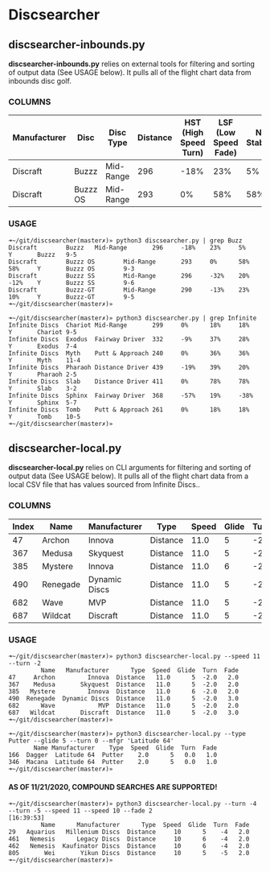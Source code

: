 # Discsearcher

## discsearcher-inbounds.py
**discsearcher-inbounds.py** relies on external tools for filtering and sorting of output data (See USAGE below).
It pulls all of the flight chart data from inbounds disc golf.


### COLUMNS
| Manufacturer | Disc | Disc Type | Distance | HST (High Speed Turn) | LSF (Low Speed Fade) | Net Stability | ??? | Disc Name |  ??? |
| -------- | --------- | ------- | -------- | --------- | ------- | -------- | -------- | -------- | -------- |
| Discraft | Buzzz | Mid-Range | 296 | -18% | 23% | 5% | Y | Buzzz | 9-5 |
| Discraft | Buzzz OS | Mid-Range | 293 | 0% | 58% | 58% | Y | Buzzz OS | 9-3 |

### USAGE
```
➜~/git/discsearcher(master✗)» python3 discsearcher.py | grep Buzz
Discraft        Buzzz   Mid-Range       296     -18%    23%     5%      Y       Buzzz   9-5
Discraft        Buzzz OS        Mid-Range       293     0%      58%     58%     Y       Buzzz OS        9-3
Discraft        Buzzz SS        Mid-Range       296     -32%    20%     -12%    Y       Buzzz SS        9-6
Discraft        Buzzz-GT        Mid-Range       290     -13%    23%     10%     Y       Buzzz-GT        9-5
➜~/git/discsearcher(master✗)»
```

```
➜~/git/discsearcher(master✗)» python3 discsearcher.py | grep Infinite
Infinite Discs  Chariot Mid-Range       299     0%      18%     18%     Y       Chariot 9-5
Infinite Discs  Exodus  Fairway Driver  332     -9%     37%     28%     Y       Exodus  7-4
Infinite Discs  Myth    Putt & Approach 240     0%      36%     36%     Y       Myth    11-4
Infinite Discs  Pharaoh Distance Driver 439     -19%    39%     20%     Y       Pharaoh 2-5
Infinite Discs  Slab    Distance Driver 411     0%      78%     78%     Y       Slab    3-2
Infinite Discs  Sphinx  Fairway Driver  368     -57%    19%     -38%    Y       Sphinx  5-7
Infinite Discs  Tomb    Putt & Approach 261     0%      18%     18%     Y       Tomb    10-5
➜~/git/discsearcher(master✗)»
```

## discsearcher-local.py
**discsearcher-local.py** relies on CLI arguments for filtering and sorting of output data (See USAGE below).
It pulls all of the flight chart data from a local CSV file that has values sourced from Infinite Discs..

### COLUMNS
| Index | Name | Manufacturer | Type | Speed | Glide | Turn | Fade |
| -------- | -------- | -------- | -------- | -------- | -------- | -------- | -------- |
| 47 | Archon | Innova | Distance | 11.0 | 5 | -2.0 | 2.0 |
| 367 | Medusa | Skyquest | Distance | 11.0 | 5 | -2.0 | 2.0 |
| 385 | Mystere | Innova | Distance | 11.0 | 6 | -2.0 | 2.0 |
| 490 | Renegade | Dynamic Discs | Distance | 11.0 | 5 | -2.0 | 3.0 |
| 682 | Wave | MVP | Distance | 11.0 | 5 | -2.0 | 2.0 |
| 687 | Wildcat | Discraft | Distance | 11.0 | 5 | -2.0 | 3.0 |

### USAGE
```
➜~/git/discsearcher(master✗)» python3 discsearcher-local.py --speed 11 --turn -2
         Name   Manufacturer      Type  Speed  Glide  Turn  Fade
47     Archon         Innova  Distance   11.0      5  -2.0   2.0
367    Medusa       Skyquest  Distance   11.0      5  -2.0   2.0
385   Mystere         Innova  Distance   11.0      6  -2.0   2.0
490  Renegade  Dynamic Discs  Distance   11.0      5  -2.0   3.0
682      Wave            MVP  Distance   11.0      5  -2.0   2.0
687   Wildcat       Discraft  Distance   11.0      5  -2.0   3.0
➜~/git/discsearcher(master✗)»
```

```
➜~/git/discsearcher(master✗)» python3 discsearcher-local.py --type Putter --glide 5 --turn 0 --mfgr 'Latitude 64'
       Name Manufacturer    Type  Speed  Glide  Turn  Fade
166  Dagger  Latitude 64  Putter    2.0      5   0.0   1.0
346  Macana  Latitude 64  Putter    2.0      5   0.0   1.0
➜~/git/discsearcher(master✗)»
```

#### AS OF 11/21/2020, COMPOUND SEARCHES ARE SUPPORTED!
```
➜~/git/discsearcher(master✗)» python3 discsearcher-local.py --turn -4 --turn -5 --speed 11 --speed 10 --fade 2                                                                                                                          [16:39:53]
         Name      Manufacturer      Type  Speed  Glide  Turn  Fade
29   Aquarius   Millenium Discs  Distance     10      5    -4   2.0
461   Nemesis      Legacy Discs  Distance     10      6    -4   2.0
462   Nemesis  Kaufinator Discs  Distance     10      6    -4   2.0
805       Wei       Yikun Discs  Distance     10      5    -5   2.0
➜~/git/discsearcher(master✗)»
```
